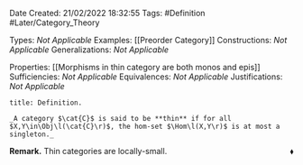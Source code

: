 <div class="topSpace"></div>

Date Created: 21/02/2022 18:32:55
Tags: #Definition #Later/Category_Theory

Types: _Not Applicable_
Examples: [[Preorder Category]]
Constructions: _Not Applicable_
Generalizations: _Not Applicable_

Properties: [[Morphisms in thin category are both monos and epis]]
Sufficiencies: _Not Applicable_
Equivalences: _Not Applicable_
Justifications: _Not Applicable_

``` ad-Definition
title: Definition.

_A category $\cat{C}$ is said to be **thin** if for all $X,Y\in\Obj\l(\cat{C}\r)$, the hom-set $\Hom\l(X,Y\r)$ is at most a singleton._

```

**Remark.** Thin categories are locally-small.<span style="float:right;">$\blacklozenge$</span>
